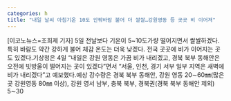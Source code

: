 ```yaml
---
categories: h
title: "내일 날씨 아침기온 10도 안팎바람 불어 더 쌀쌀…강원영동 등 곳곳 비 이어져"
---
```

[이코노뉴스=조희제 기자] 5일 전날보다 기온이 5~10도가량 떨어지면서 쌀쌀하겠다. 특히 바람도 약간 강하게 불어 체감 온도는 더욱 낮겠다. 전국 곳곳에 비가 이어지는 곳도 있겠다.기상청은 4일 “내일은 강원 영동은 가끔 비가 내리겠고, 경북 북부 동해안은 오전에 빗방울이 떨어지는 곳이 있겠다”면서 “서울, 인천, 경기 서부 일부 지역은 새벽에 비가 내리겠다”고 예보했다.예상 강수량은 경북 북부 동해안, 강원 영동 20∼60㎜(많은 곳 강원영동 80㎜ 이상), 강원 영서 남부, 충북 북부, 경북권(경북 북부 동해안 제외) 5∼30